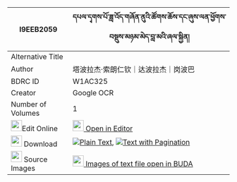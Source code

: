 |I9EEB2059|དཔལ་དྭགས་པོ་ཟླ་འོད་གཞོན་ནུའི་ཚོགས་ཆོས་དང་ཞུས་ལན་ཕྱོགས་བསྡུས་མཉམ་མེད་བླ་མའི་ཞལ་སྐྱིན། 
| --- | --- 
|Alternative Title |
|Author| 塔波拉杰·索朗仁钦｜达波拉杰｜岗波巴
|BDRC ID | W1AC325
|Creator | Google OCR
|Number of Volumes| 1
|<img width="25" src="https://img.icons8.com/color/25/000000/edit-property.png">Edit Online| [<img width="25" src="https://avatars.githubusercontent.com/u/45091458?s=200&v=4"> Open in Editor](http://editor.openpecha.org/I9EEB2059)
|<img width="25" src="https://img.icons8.com/fluent/48/000000/download-2.png"/>  Download | [![](https://img.icons8.com/color/20/000000/txt.png)Plain Text](https://github.com/Openpecha/I9EEB2059/releases/download/v2/pal_dakpo_dao_shyonnu_i_tsokch_plain_I9EEB2059.zip), [![](https://img.icons8.com/color/20/000000/txt.png)Text with Pagination](https://github.com/Openpecha/I9EEB2059/releases/download/v2/pal_dakpo_dao_shyonnu_i_tsokch_pages_I9EEB2059.zip)
|<img width="25" src="https://img.icons8.com/plasticine/100/000000/pictures-folder.png"/>  Source Images | [<img width="25" src="https://library.bdrc.io/icons/BUDA-small.svg"> Images of text file open in BUDA](https://library.bdrc.io/show/bdr:W1AC325)